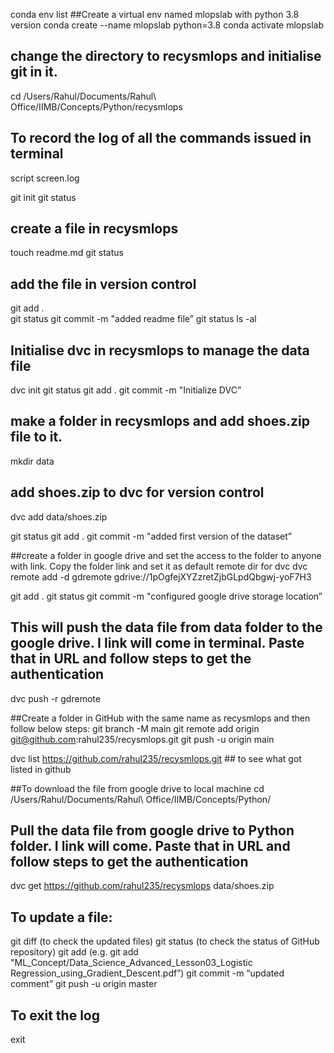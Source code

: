 conda env list 
##Create a virtual env named mlopslab with python 3.8 version 
conda create --name mlopslab python=3.8 
conda activate mlopslab

## change the directory to recysmlops and initialise git in it.
cd /Users/Rahul/Documents/Rahul\ Office/IIMB/Concepts/Python/recysmlops
## To record the log of all the commands issued in terminal
script screen.log

git init
git status

## create a file in recysmlops
touch readme.md
git status 

## add the file in version control
git add .  
git status
git commit -m "added readme file”
git status 
ls -al 

## Initialise dvc in recysmlops to manage the data file
dvc init
git status
git add .
git commit -m "Initialize DVC”

## make a folder in recysmlops and add shoes.zip file to it.
mkdir data

## add shoes.zip to dvc for version control
dvc add data/shoes.zip

git status
git add .
git commit -m "added first version of the dataset”

##create a folder in google drive and set the access to the folder to anyone with link. Copy the folder link and set it as default remote dir for dvc
dvc remote add -d gdremote gdrive://1pOgfejXYZzretZjbGLpdQbgwj-yoF7H3    

git add .
git status
git commit -m "configured google drive storage location”

## This will push the data file from data folder to the google drive. I link will come in terminal. Paste that in URL and follow steps to get the authentication
dvc push -r gdremote  


##Create a folder in GitHub with the same name as recysmlops and then follow below steps:
git branch -M main
git remote add origin git@github.com:rahul235/recysmlops.git
git push -u origin main

dvc list https://github.com/rahul235/recysmlops.git ## to see what got listed in github	

##To download the file from google drive to local machine
cd /Users/Rahul/Documents/Rahul\ Office/IIMB/Concepts/Python/

## Pull the data file from google drive to Python folder. I link will come. Paste that in URL and follow steps to get the authentication
dvc get https://github.com/rahul235/recysmlops data/shoes.zip 

## To update a file:
git diff (to check the updated files)
git status (to check the status of GitHub repository)
git add <file name> (e.g. git add "ML_Concept/Data_Science_Advanced_Lesson03_Logistic Regression_using_Gradient_Descent.pdf”)
git commit -m “updated comment”
git push -u origin master

## To exit the log 
exit